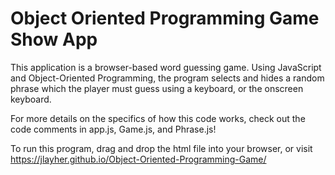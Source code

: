 # Object Oriented Programming Game Show App

This application is a browser-based word guessing game.  Using JavaScript and Object-Oriented Programming, the program selects and hides a random phrase which the player must guess using a keyboard, or the onscreen keyboard.  

For more details on the specifics of how this code works, check out the code comments in app.js, Game.js, and Phrase.js!

To run this program, drag and drop the html file into your browser, or visit https://jlayher.github.io/Object-Oriented-Programming-Game/